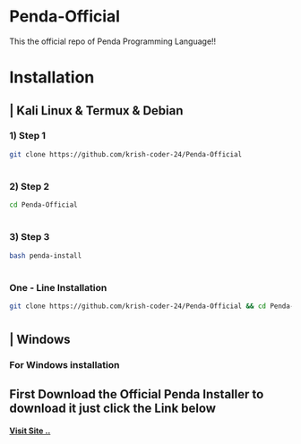 # Penda-Official
This the official repo of Penda Programming Language!!

# Installation
## | Kali Linux & Termux & Debian
### 1) **Step 1**
```bash
git clone https://github.com/krish-coder-24/Penda-Official
```
#
### 2) **Step 2**
```bash
cd Penda-Official
```
#
### 3) **Step 3**
```bash
bash penda-install
```
#
### One - Line Installation 
```bash
git clone https://github.com/krish-coder-24/Penda-Official && cd Penda-Official && bash penda-install 
```

#
## | Windows
### **For Windows installation**
## First Download the Official Penda Installer to download it just click the Link below 
#### [Visit Site ..](www.google.com)

